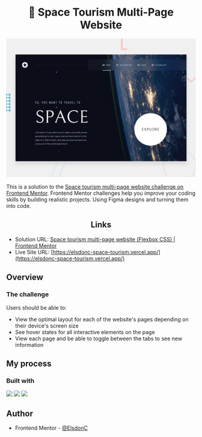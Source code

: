 
<h1 align="center">🚀 Space Tourism Multi-Page Website</h1>

![Design preview for the Space tourism website coding challenge](./preview.jpg)

This is a solution to the [Space tourism multi-page website challenge on Frontend Mentor](https://www.frontendmentor.io/challenges/space-tourism-multipage-website-gRWj1URZ3). Frontend Mentor challenges help you improve your coding skills by building realistic projects. Using Figma designs and turning them into code.

<h2 align="center">Links</h2>

- Solution URL: [Space tourism multi-page website (Flexbox CSS) | Frontend Mentor](https://www.frontendmentor.io/solutions/space-tourism-multipage-website-flexbox-css-V4zXFJdX-A)
- Live Site URL: [https://elsdonc-space-tourism.vercel.app/](https://elsdonc-space-tourism.vercel.app/)

## Overview

### The challenge

Users should be able to:

- View the optimal layout for each of the website's pages depending on their device's screen size
- See hover states for all interactive elements on the page
- View each page and be able to toggle between the tabs to see new information

## My process

### Built with

<!-- Bagdes -->

![](https://img.shields.io/badge/HTML5-e34c26?style=for-the-badge&logo=html5&logoColor=white)
![](https://img.shields.io/badge/CSS-264de4?style=for-the-badge&logo=css3&logoColor=white)
![](https://img.shields.io/badge/JAVASCRIPT-323330?style=for-the-badge&logo=javascript&logoColor=F0DB4F)

## Author

- Frontend Mentor - [@ElsdonC](https://www.frontendmentor.io/profile/ElsdonC)
